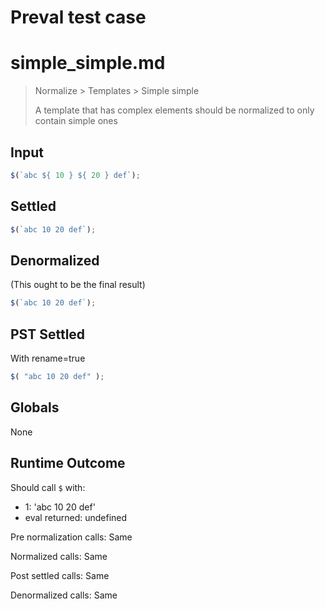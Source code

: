 # Preval test case

# simple_simple.md

> Normalize > Templates > Simple simple
>
> A template that has complex elements should be normalized to only contain simple ones

## Input

`````js filename=intro
$(`abc ${ 10 } ${ 20 } def`);
`````


## Settled


`````js filename=intro
$(`abc 10 20 def`);
`````


## Denormalized
(This ought to be the final result)

`````js filename=intro
$(`abc 10 20 def`);
`````


## PST Settled
With rename=true

`````js filename=intro
$( "abc 10 20 def" );
`````


## Globals


None


## Runtime Outcome


Should call `$` with:
 - 1: 'abc 10 20 def'
 - eval returned: undefined

Pre normalization calls: Same

Normalized calls: Same

Post settled calls: Same

Denormalized calls: Same
